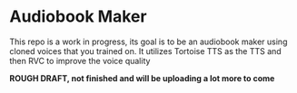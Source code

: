 # Audiobook Maker
This repo is a work in progress, its goal is to be an audiobook maker using cloned voices that you trained on.  It utilizes Tortoise TTS as the TTS and then RVC to improve the voice quality

**ROUGH DRAFT, not finished and will be uploading a lot more to come**